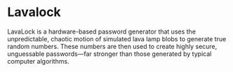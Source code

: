 # Lavalock
LavaLock is a hardware-based password generator that uses the unpredictable, chaotic motion of simulated lava lamp blobs to generate true random numbers. These numbers are then used to create highly secure, unguessable passwords—far stronger than those generated by typical computer algorithms.
